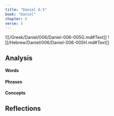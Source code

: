```yaml
---
title: "Daniel 6:5"
book: "Daniel"
chapter: 6
verse: 5
---
```

![[/Greek/Daniel/006/Daniel-006-005G.md#Text]]
![[/Hebrew/Daniel/006/Daniel-006-005H.md#Text]]

## Analysis

#### Words

#### Phrases

#### Concepts

## Reflections
